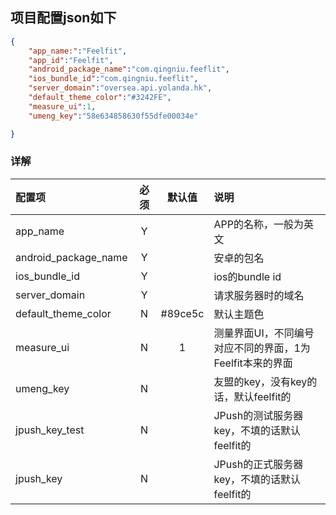 ## 项目配置json如下

```json
{
	"app_name:":"Feelfit",
	"app_id":"Feelfit",
	"android_package_name":"com.qingniu.feeflit",
	"ios_bundle_id":"com.qingniu.feeflit",
	"server_domain":"oversea.api.yolanda.hk",
	"default_theme_color":"#3242FE",
	"measure_ui":1,
	"umeng_key":"58e634858630f55dfe00034e"

}
```

### 详解

|配置项|必须|默认值|说明|
|:--|:-:|:-:|:--|
|app_name|Y||APP的名称，一般为英文|
|android_package_name|Y||安卓的包名|
|ios_bundle_id|Y||ios的bundle id|
|server_domain|Y||请求服务器时的域名|
|default_theme_color|N|#89ce5c|默认主题色|
|measure_ui|N|1|测量界面UI，不同编号对应不同的界面，1为Feelfit本来的界面|
|umeng_key|N||友盟的key，没有key的话，默认feelfit的|
|jpush_key_test|N||JPush的测试服务器key，不填的话默认feelfit的|
|jpush_key|N||JPush的正式服务器key，不填的话默认feelfit的|
